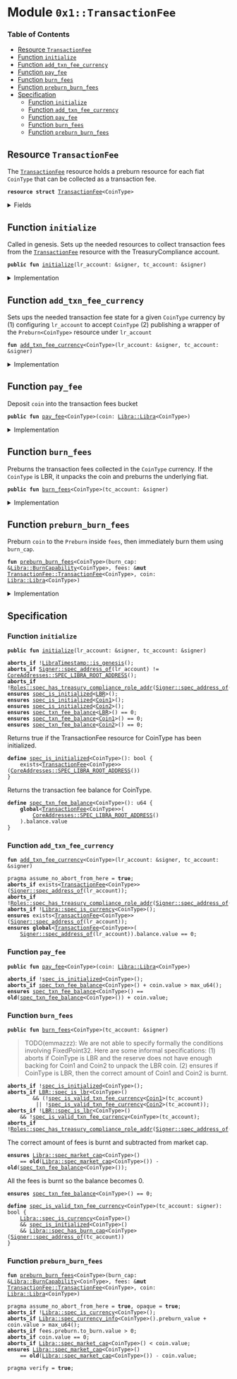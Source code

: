 
<a name="0x1_TransactionFee"></a>

# Module `0x1::TransactionFee`

### Table of Contents

-  [Resource `TransactionFee`](#0x1_TransactionFee_TransactionFee)
-  [Function `initialize`](#0x1_TransactionFee_initialize)
-  [Function `add_txn_fee_currency`](#0x1_TransactionFee_add_txn_fee_currency)
-  [Function `pay_fee`](#0x1_TransactionFee_pay_fee)
-  [Function `burn_fees`](#0x1_TransactionFee_burn_fees)
-  [Function `preburn_burn_fees`](#0x1_TransactionFee_preburn_burn_fees)
-  [Specification](#0x1_TransactionFee_Specification)
    -  [Function `initialize`](#0x1_TransactionFee_Specification_initialize)
    -  [Function `add_txn_fee_currency`](#0x1_TransactionFee_Specification_add_txn_fee_currency)
    -  [Function `pay_fee`](#0x1_TransactionFee_Specification_pay_fee)
    -  [Function `burn_fees`](#0x1_TransactionFee_Specification_burn_fees)
    -  [Function `preburn_burn_fees`](#0x1_TransactionFee_Specification_preburn_burn_fees)



<a name="0x1_TransactionFee_TransactionFee"></a>

## Resource `TransactionFee`

The
<code><a href="#0x1_TransactionFee">TransactionFee</a></code> resource holds a preburn resource for each
fiat
<code>CoinType</code> that can be collected as a transaction fee.


<pre><code><b>resource</b> <b>struct</b> <a href="#0x1_TransactionFee">TransactionFee</a>&lt;CoinType&gt;
</code></pre>



<details>
<summary>Fields</summary>


<dl>
<dt>

<code>balance: <a href="Libra.md#0x1_Libra_Libra">Libra::Libra</a>&lt;CoinType&gt;</code>
</dt>
<dd>

</dd>
<dt>

<code>preburn: <a href="Libra.md#0x1_Libra_Preburn">Libra::Preburn</a>&lt;CoinType&gt;</code>
</dt>
<dd>

</dd>
</dl>


</details>

<a name="0x1_TransactionFee_initialize"></a>

## Function `initialize`

Called in genesis. Sets up the needed resources to collect transaction fees from the
<code><a href="#0x1_TransactionFee">TransactionFee</a></code> resource with the TreasuryCompliance account.


<pre><code><b>public</b> <b>fun</b> <a href="#0x1_TransactionFee_initialize">initialize</a>(lr_account: &signer, tc_account: &signer)
</code></pre>



<details>
<summary>Implementation</summary>


<pre><code><b>public</b> <b>fun</b> <a href="#0x1_TransactionFee_initialize">initialize</a>(
    lr_account: &signer,
    tc_account: &signer,
) {
    <b>assert</b>(<a href="LibraTimestamp.md#0x1_LibraTimestamp_is_genesis">LibraTimestamp::is_genesis</a>(), ENOT_GENESIS);
    <b>assert</b>(
        <a href="Signer.md#0x1_Signer_address_of">Signer::address_of</a>(lr_account) == <a href="CoreAddresses.md#0x1_CoreAddresses_LIBRA_ROOT_ADDRESS">CoreAddresses::LIBRA_ROOT_ADDRESS</a>(),
        EINVALID_SINGLETON_ADDRESS
    );
    <b>assert</b>(<a href="Roles.md#0x1_Roles_has_treasury_compliance_role">Roles::has_treasury_compliance_role</a>(tc_account), ENOT_TREASURY_COMPLIANCE);
    // accept fees in all the currencies
    <a href="#0x1_TransactionFee_add_txn_fee_currency">add_txn_fee_currency</a>&lt;<a href="Coin1.md#0x1_Coin1">Coin1</a>&gt;(lr_account, tc_account);
    <a href="#0x1_TransactionFee_add_txn_fee_currency">add_txn_fee_currency</a>&lt;<a href="Coin2.md#0x1_Coin2">Coin2</a>&gt;(lr_account, tc_account);
    <a href="#0x1_TransactionFee_add_txn_fee_currency">add_txn_fee_currency</a>&lt;<a href="LBR.md#0x1_LBR">LBR</a>&gt;(lr_account, tc_account);
}
</code></pre>



</details>

<a name="0x1_TransactionFee_add_txn_fee_currency"></a>

## Function `add_txn_fee_currency`

Sets ups the needed transaction fee state for a given
<code>CoinType</code> currency by
(1) configuring
<code>lr_account</code> to accept
<code>CoinType</code>
(2) publishing a wrapper of the
<code>Preburn&lt;CoinType&gt;</code> resource under
<code>lr_account</code>


<pre><code><b>fun</b> <a href="#0x1_TransactionFee_add_txn_fee_currency">add_txn_fee_currency</a>&lt;CoinType&gt;(lr_account: &signer, tc_account: &signer)
</code></pre>



<details>
<summary>Implementation</summary>


<pre><code><b>fun</b> <a href="#0x1_TransactionFee_add_txn_fee_currency">add_txn_fee_currency</a>&lt;CoinType&gt;(
    lr_account: &signer,
    tc_account: &signer,
) {
    move_to(
        lr_account,
        <a href="#0x1_TransactionFee">TransactionFee</a>&lt;CoinType&gt; {
            balance: <a href="Libra.md#0x1_Libra_zero">Libra::zero</a>(),
            preburn: <a href="Libra.md#0x1_Libra_create_preburn">Libra::create_preburn</a>(tc_account)
        }
    )
}
</code></pre>



</details>

<a name="0x1_TransactionFee_pay_fee"></a>

## Function `pay_fee`

Deposit
<code>coin</code> into the transaction fees bucket


<pre><code><b>public</b> <b>fun</b> <a href="#0x1_TransactionFee_pay_fee">pay_fee</a>&lt;CoinType&gt;(coin: <a href="Libra.md#0x1_Libra_Libra">Libra::Libra</a>&lt;CoinType&gt;)
</code></pre>



<details>
<summary>Implementation</summary>


<pre><code><b>public</b> <b>fun</b> <a href="#0x1_TransactionFee_pay_fee">pay_fee</a>&lt;CoinType&gt;(coin: <a href="Libra.md#0x1_Libra">Libra</a>&lt;CoinType&gt;) <b>acquires</b> <a href="#0x1_TransactionFee">TransactionFee</a> {
    <b>let</b> fees = borrow_global_mut&lt;<a href="#0x1_TransactionFee">TransactionFee</a>&lt;CoinType&gt;&gt;(
        <a href="CoreAddresses.md#0x1_CoreAddresses_LIBRA_ROOT_ADDRESS">CoreAddresses::LIBRA_ROOT_ADDRESS</a>()
    );
    <a href="Libra.md#0x1_Libra_deposit">Libra::deposit</a>(&<b>mut</b> fees.balance, coin)
}
</code></pre>



</details>

<a name="0x1_TransactionFee_burn_fees"></a>

## Function `burn_fees`

Preburns the transaction fees collected in the
<code>CoinType</code> currency.
If the
<code>CoinType</code> is LBR, it unpacks the coin and preburns the
underlying fiat.


<pre><code><b>public</b> <b>fun</b> <a href="#0x1_TransactionFee_burn_fees">burn_fees</a>&lt;CoinType&gt;(tc_account: &signer)
</code></pre>



<details>
<summary>Implementation</summary>


<pre><code><b>public</b> <b>fun</b> <a href="#0x1_TransactionFee_burn_fees">burn_fees</a>&lt;CoinType&gt;(
    tc_account: &signer,
) <b>acquires</b> <a href="#0x1_TransactionFee">TransactionFee</a> {
    <b>let</b> fee_address =  <a href="CoreAddresses.md#0x1_CoreAddresses_LIBRA_ROOT_ADDRESS">CoreAddresses::LIBRA_ROOT_ADDRESS</a>();
    <b>if</b> (<a href="LBR.md#0x1_LBR_is_lbr">LBR::is_lbr</a>&lt;CoinType&gt;()) {
        // extract fees
        <b>let</b> fees = borrow_global_mut&lt;<a href="#0x1_TransactionFee">TransactionFee</a>&lt;<a href="LBR.md#0x1_LBR">LBR</a>&gt;&gt;(fee_address);
        <b>let</b> coins = <a href="Libra.md#0x1_Libra_withdraw_all">Libra::withdraw_all</a>&lt;<a href="LBR.md#0x1_LBR">LBR</a>&gt;(&<b>mut</b> fees.balance);
        <b>let</b> (coin1, coin2) = <a href="LBR.md#0x1_LBR_unpack">LBR::unpack</a>(coins);
        // burn
        <b>let</b> coin1_burn_cap = <a href="Libra.md#0x1_Libra_remove_burn_capability">Libra::remove_burn_capability</a>&lt;<a href="Coin1.md#0x1_Coin1">Coin1</a>&gt;(tc_account);
        <b>let</b> coin2_burn_cap = <a href="Libra.md#0x1_Libra_remove_burn_capability">Libra::remove_burn_capability</a>&lt;<a href="Coin2.md#0x1_Coin2">Coin2</a>&gt;(tc_account);
        <a href="#0x1_TransactionFee_preburn_burn_fees">preburn_burn_fees</a>(
            &coin1_burn_cap,
            borrow_global_mut&lt;<a href="#0x1_TransactionFee">TransactionFee</a>&lt;<a href="Coin1.md#0x1_Coin1">Coin1</a>&gt;&gt;(fee_address),
            coin1
        );
        <a href="#0x1_TransactionFee_preburn_burn_fees">preburn_burn_fees</a>(
            &coin2_burn_cap,
            borrow_global_mut&lt;<a href="#0x1_TransactionFee">TransactionFee</a>&lt;<a href="Coin2.md#0x1_Coin2">Coin2</a>&gt;&gt;(fee_address),
            coin2
        );
        <a href="Libra.md#0x1_Libra_publish_burn_capability">Libra::publish_burn_capability</a>(tc_account, coin1_burn_cap, tc_account);
        <a href="Libra.md#0x1_Libra_publish_burn_capability">Libra::publish_burn_capability</a>(tc_account, coin2_burn_cap, tc_account);
    } <b>else</b> {
        // extract fees
        <b>let</b> fees = borrow_global_mut&lt;<a href="#0x1_TransactionFee">TransactionFee</a>&lt;CoinType&gt;&gt;(fee_address);
        <b>let</b> coin = <a href="Libra.md#0x1_Libra_withdraw_all">Libra::withdraw_all</a>(&<b>mut</b> fees.balance);
        // burn
        <b>let</b> burn_cap = <a href="Libra.md#0x1_Libra_remove_burn_capability">Libra::remove_burn_capability</a>&lt;CoinType&gt;(tc_account);
        <a href="#0x1_TransactionFee_preburn_burn_fees">preburn_burn_fees</a>(&burn_cap, fees, coin);
        <a href="Libra.md#0x1_Libra_publish_burn_capability">Libra::publish_burn_capability</a>(tc_account, burn_cap, tc_account);
    }
}
</code></pre>



</details>

<a name="0x1_TransactionFee_preburn_burn_fees"></a>

## Function `preburn_burn_fees`

Preburn
<code>coin</code> to the
<code>Preburn</code> inside
<code>fees</code>, then immediately burn them using
<code>burn_cap</code>.


<pre><code><b>fun</b> <a href="#0x1_TransactionFee_preburn_burn_fees">preburn_burn_fees</a>&lt;CoinType&gt;(burn_cap: &<a href="Libra.md#0x1_Libra_BurnCapability">Libra::BurnCapability</a>&lt;CoinType&gt;, fees: &<b>mut</b> <a href="#0x1_TransactionFee_TransactionFee">TransactionFee::TransactionFee</a>&lt;CoinType&gt;, coin: <a href="Libra.md#0x1_Libra_Libra">Libra::Libra</a>&lt;CoinType&gt;)
</code></pre>



<details>
<summary>Implementation</summary>


<pre><code><b>fun</b> <a href="#0x1_TransactionFee_preburn_burn_fees">preburn_burn_fees</a>&lt;CoinType&gt;(
    burn_cap: &BurnCapability&lt;CoinType&gt;,
    fees: &<b>mut</b> <a href="#0x1_TransactionFee">TransactionFee</a>&lt;CoinType&gt;,
    coin: <a href="Libra.md#0x1_Libra">Libra</a>&lt;CoinType&gt;
) {
    <b>let</b> tc_address = <a href="CoreAddresses.md#0x1_CoreAddresses_TREASURY_COMPLIANCE_ADDRESS">CoreAddresses::TREASURY_COMPLIANCE_ADDRESS</a>();
    <b>let</b> preburn = &<b>mut</b> fees.preburn;
    <a href="Libra.md#0x1_Libra_preburn_with_resource">Libra::preburn_with_resource</a>(coin, preburn, tc_address);
    <a href="Libra.md#0x1_Libra_burn_with_resource_cap">Libra::burn_with_resource_cap</a>(preburn, tc_address, burn_cap)
}
</code></pre>



</details>

<a name="0x1_TransactionFee_Specification"></a>

## Specification


<a name="0x1_TransactionFee_Specification_initialize"></a>

### Function `initialize`


<pre><code><b>public</b> <b>fun</b> <a href="#0x1_TransactionFee_initialize">initialize</a>(lr_account: &signer, tc_account: &signer)
</code></pre>




<pre><code><b>aborts_if</b> !<a href="LibraTimestamp.md#0x1_LibraTimestamp_is_genesis">LibraTimestamp::is_genesis</a>();
<b>aborts_if</b> <a href="Signer.md#0x1_Signer_spec_address_of">Signer::spec_address_of</a>(lr_account) != <a href="CoreAddresses.md#0x1_CoreAddresses_SPEC_LIBRA_ROOT_ADDRESS">CoreAddresses::SPEC_LIBRA_ROOT_ADDRESS</a>();
<b>aborts_if</b> !<a href="Roles.md#0x1_Roles_spec_has_treasury_compliance_role_addr">Roles::spec_has_treasury_compliance_role_addr</a>(<a href="Signer.md#0x1_Signer_spec_address_of">Signer::spec_address_of</a>(tc_account));
<b>ensures</b> <a href="#0x1_TransactionFee_spec_is_initialized">spec_is_initialized</a>&lt;<a href="LBR.md#0x1_LBR">LBR</a>&gt;();
<b>ensures</b> <a href="#0x1_TransactionFee_spec_is_initialized">spec_is_initialized</a>&lt;<a href="Coin1.md#0x1_Coin1">Coin1</a>&gt;();
<b>ensures</b> <a href="#0x1_TransactionFee_spec_is_initialized">spec_is_initialized</a>&lt;<a href="Coin2.md#0x1_Coin2">Coin2</a>&gt;();
<b>ensures</b> <a href="#0x1_TransactionFee_spec_txn_fee_balance">spec_txn_fee_balance</a>&lt;<a href="LBR.md#0x1_LBR">LBR</a>&gt;() == 0;
<b>ensures</b> <a href="#0x1_TransactionFee_spec_txn_fee_balance">spec_txn_fee_balance</a>&lt;<a href="Coin1.md#0x1_Coin1">Coin1</a>&gt;() == 0;
<b>ensures</b> <a href="#0x1_TransactionFee_spec_txn_fee_balance">spec_txn_fee_balance</a>&lt;<a href="Coin2.md#0x1_Coin2">Coin2</a>&gt;() == 0;
</code></pre>



Returns true if the TransactionFee resource for CoinType has been
initialized.


<a name="0x1_TransactionFee_spec_is_initialized"></a>


<pre><code><b>define</b> <a href="#0x1_TransactionFee_spec_is_initialized">spec_is_initialized</a>&lt;CoinType&gt;(): bool {
    exists&lt;<a href="#0x1_TransactionFee">TransactionFee</a>&lt;CoinType&gt;&gt;(<a href="CoreAddresses.md#0x1_CoreAddresses_SPEC_LIBRA_ROOT_ADDRESS">CoreAddresses::SPEC_LIBRA_ROOT_ADDRESS</a>())
}
</code></pre>


Returns the transaction fee balance for CoinType.


<a name="0x1_TransactionFee_spec_txn_fee_balance"></a>


<pre><code><b>define</b> <a href="#0x1_TransactionFee_spec_txn_fee_balance">spec_txn_fee_balance</a>&lt;CoinType&gt;(): u64 {
    <b>global</b>&lt;<a href="#0x1_TransactionFee">TransactionFee</a>&lt;CoinType&gt;&gt;(
        <a href="CoreAddresses.md#0x1_CoreAddresses_SPEC_LIBRA_ROOT_ADDRESS">CoreAddresses::SPEC_LIBRA_ROOT_ADDRESS</a>()
    ).balance.value
}
</code></pre>



<a name="0x1_TransactionFee_Specification_add_txn_fee_currency"></a>

### Function `add_txn_fee_currency`


<pre><code><b>fun</b> <a href="#0x1_TransactionFee_add_txn_fee_currency">add_txn_fee_currency</a>&lt;CoinType&gt;(lr_account: &signer, tc_account: &signer)
</code></pre>




<pre><code>pragma assume_no_abort_from_here = <b>true</b>;
<b>aborts_if</b> exists&lt;<a href="#0x1_TransactionFee">TransactionFee</a>&lt;CoinType&gt;&gt;(<a href="Signer.md#0x1_Signer_spec_address_of">Signer::spec_address_of</a>(lr_account));
<b>aborts_if</b> !<a href="Roles.md#0x1_Roles_spec_has_treasury_compliance_role_addr">Roles::spec_has_treasury_compliance_role_addr</a>(<a href="Signer.md#0x1_Signer_spec_address_of">Signer::spec_address_of</a>(tc_account));
<b>aborts_if</b> !<a href="Libra.md#0x1_Libra_spec_is_currency">Libra::spec_is_currency</a>&lt;CoinType&gt;();
<b>ensures</b> exists&lt;<a href="#0x1_TransactionFee">TransactionFee</a>&lt;CoinType&gt;&gt;(<a href="Signer.md#0x1_Signer_spec_address_of">Signer::spec_address_of</a>(lr_account));
<b>ensures</b> <b>global</b>&lt;<a href="#0x1_TransactionFee">TransactionFee</a>&lt;CoinType&gt;&gt;(
    <a href="Signer.md#0x1_Signer_spec_address_of">Signer::spec_address_of</a>(lr_account)).balance.value == 0;
</code></pre>



<a name="0x1_TransactionFee_Specification_pay_fee"></a>

### Function `pay_fee`


<pre><code><b>public</b> <b>fun</b> <a href="#0x1_TransactionFee_pay_fee">pay_fee</a>&lt;CoinType&gt;(coin: <a href="Libra.md#0x1_Libra_Libra">Libra::Libra</a>&lt;CoinType&gt;)
</code></pre>




<pre><code><b>aborts_if</b> !<a href="#0x1_TransactionFee_spec_is_initialized">spec_is_initialized</a>&lt;CoinType&gt;();
<b>aborts_if</b> <a href="#0x1_TransactionFee_spec_txn_fee_balance">spec_txn_fee_balance</a>&lt;CoinType&gt;() + coin.value &gt; max_u64();
<b>ensures</b> <a href="#0x1_TransactionFee_spec_txn_fee_balance">spec_txn_fee_balance</a>&lt;CoinType&gt;() == <b>old</b>(<a href="#0x1_TransactionFee_spec_txn_fee_balance">spec_txn_fee_balance</a>&lt;CoinType&gt;()) + coin.value;
</code></pre>



<a name="0x1_TransactionFee_Specification_burn_fees"></a>

### Function `burn_fees`


<pre><code><b>public</b> <b>fun</b> <a href="#0x1_TransactionFee_burn_fees">burn_fees</a>&lt;CoinType&gt;(tc_account: &signer)
</code></pre>



> TODO(emmazzz): We are not able to specify formally the conditions
involving FixedPoint32. Here are some informal specifications:
(1) aborts if CoinType is LBR and the reserve does not have enough
backing for Coin1 and Coin2 to unpack the LBR coin.
(2) ensures if CoinType is LBR, then the correct amount of Coin1
and Coin2 is burnt.


<pre><code><b>aborts_if</b> !<a href="#0x1_TransactionFee_spec_is_initialized">spec_is_initialized</a>&lt;CoinType&gt;();
<b>aborts_if</b> <a href="LBR.md#0x1_LBR_spec_is_lbr">LBR::spec_is_lbr</a>&lt;CoinType&gt;()
        && (!<a href="#0x1_TransactionFee_spec_is_valid_txn_fee_currency">spec_is_valid_txn_fee_currency</a>&lt;<a href="Coin1.md#0x1_Coin1">Coin1</a>&gt;(tc_account)
         || !<a href="#0x1_TransactionFee_spec_is_valid_txn_fee_currency">spec_is_valid_txn_fee_currency</a>&lt;<a href="Coin2.md#0x1_Coin2">Coin2</a>&gt;(tc_account));
<b>aborts_if</b> !<a href="LBR.md#0x1_LBR_spec_is_lbr">LBR::spec_is_lbr</a>&lt;CoinType&gt;()
    && !<a href="#0x1_TransactionFee_spec_is_valid_txn_fee_currency">spec_is_valid_txn_fee_currency</a>&lt;CoinType&gt;(tc_account);
<b>aborts_if</b> !<a href="Roles.md#0x1_Roles_spec_has_treasury_compliance_role_addr">Roles::spec_has_treasury_compliance_role_addr</a>(<a href="Signer.md#0x1_Signer_spec_address_of">Signer::spec_address_of</a>(tc_account));
</code></pre>


The correct amount of fees is burnt and subtracted from market cap.


<pre><code><b>ensures</b> <a href="Libra.md#0x1_Libra_spec_market_cap">Libra::spec_market_cap</a>&lt;CoinType&gt;()
    == <b>old</b>(<a href="Libra.md#0x1_Libra_spec_market_cap">Libra::spec_market_cap</a>&lt;CoinType&gt;()) - <b>old</b>(<a href="#0x1_TransactionFee_spec_txn_fee_balance">spec_txn_fee_balance</a>&lt;CoinType&gt;());
</code></pre>


All the fees is burnt so the balance becomes 0.


<pre><code><b>ensures</b> <a href="#0x1_TransactionFee_spec_txn_fee_balance">spec_txn_fee_balance</a>&lt;CoinType&gt;() == 0;
</code></pre>




<a name="0x1_TransactionFee_spec_is_valid_txn_fee_currency"></a>


<pre><code><b>define</b> <a href="#0x1_TransactionFee_spec_is_valid_txn_fee_currency">spec_is_valid_txn_fee_currency</a>&lt;CoinType&gt;(tc_account: signer): bool {
    <a href="Libra.md#0x1_Libra_spec_is_currency">Libra::spec_is_currency</a>&lt;CoinType&gt;()
    && <a href="#0x1_TransactionFee_spec_is_initialized">spec_is_initialized</a>&lt;CoinType&gt;()
    && <a href="Libra.md#0x1_Libra_spec_has_burn_cap">Libra::spec_has_burn_cap</a>&lt;CoinType&gt;(<a href="Signer.md#0x1_Signer_spec_address_of">Signer::spec_address_of</a>(tc_account))
}
</code></pre>



<a name="0x1_TransactionFee_Specification_preburn_burn_fees"></a>

### Function `preburn_burn_fees`


<pre><code><b>fun</b> <a href="#0x1_TransactionFee_preburn_burn_fees">preburn_burn_fees</a>&lt;CoinType&gt;(burn_cap: &<a href="Libra.md#0x1_Libra_BurnCapability">Libra::BurnCapability</a>&lt;CoinType&gt;, fees: &<b>mut</b> <a href="#0x1_TransactionFee_TransactionFee">TransactionFee::TransactionFee</a>&lt;CoinType&gt;, coin: <a href="Libra.md#0x1_Libra_Libra">Libra::Libra</a>&lt;CoinType&gt;)
</code></pre>




<pre><code>pragma assume_no_abort_from_here = <b>true</b>, opaque = <b>true</b>;
<b>aborts_if</b> !<a href="Libra.md#0x1_Libra_spec_is_currency">Libra::spec_is_currency</a>&lt;CoinType&gt;();
<b>aborts_if</b> <a href="Libra.md#0x1_Libra_spec_currency_info">Libra::spec_currency_info</a>&lt;CoinType&gt;().preburn_value + coin.value &gt; max_u64();
<b>aborts_if</b> fees.preburn.to_burn.value &gt; 0;
<b>aborts_if</b> coin.value == 0;
<b>aborts_if</b> <a href="Libra.md#0x1_Libra_spec_market_cap">Libra::spec_market_cap</a>&lt;CoinType&gt;() &lt; coin.value;
<b>ensures</b> <a href="Libra.md#0x1_Libra_spec_market_cap">Libra::spec_market_cap</a>&lt;CoinType&gt;()
    == <b>old</b>(<a href="Libra.md#0x1_Libra_spec_market_cap">Libra::spec_market_cap</a>&lt;CoinType&gt;()) - coin.value;
</code></pre>




<pre><code>pragma verify = <b>true</b>;
</code></pre>
